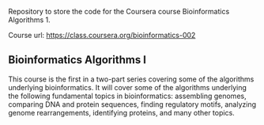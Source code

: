 Repository to store the code for the Coursera course Bioinformatics Algorithms 1.

Course url: https://class.coursera.org/bioinformatics-002

## Bioinformatics Algorithms I
This course is the first in a two-part series covering some of the algorithms underlying bioinformatics. 
It will cover some of the algorithms underlying the following fundamental topics in bioinformatics: 
assembling genomes, comparing DNA and protein sequences, finding regulatory motifs, 
analyzing genome rearrangements, identifying proteins, and many other topics.
